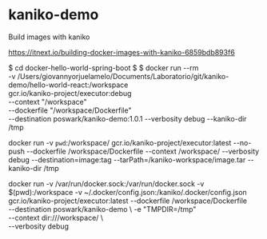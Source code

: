# kaniko-demo
Build images with kaniko 

https://itnext.io/building-docker-images-with-kaniko-6859bdb893f6


$ cd docker-hello-world-spring-boot
$
$ docker run --rm \
    -v /Users/giovannyorjuelamelo/Documents/Laboratorio/git/kaniko-demo/hello-world-react:/workspace  \
    gcr.io/kaniko-project/executor:debug \
    --context "/workspace" \
    --dockerfile "/workspace/Dockerfile" \
    --destination poswark/kaniko-demo:1.0.1 --verbosity debug --kaniko-dir /tmp

docker run -v `pwd`:/workspace/ gcr.io/kaniko-project/executor:latest --no-push --dockerfile /workspace/Dockerfile  --context /workspace/ --verbosity debug --destination=image:tag --tarPath=/kaniko-workspace/image.tar --kaniko-dir /tmp





docker run -v /var/run/docker.sock:/var/run/docker.sock -v $(pwd):/workspace -v ~/.docker/config.json:/kaniko/.docker/config.json gcr.io/kaniko-project/executor:latest --dockerfile /workspace/Dockerfile \
--destination poswark/kaniko-demo \ 
-e "TMPDIR=/tmp" \
--context dir:///workspace/ \  
--verbosity debug

